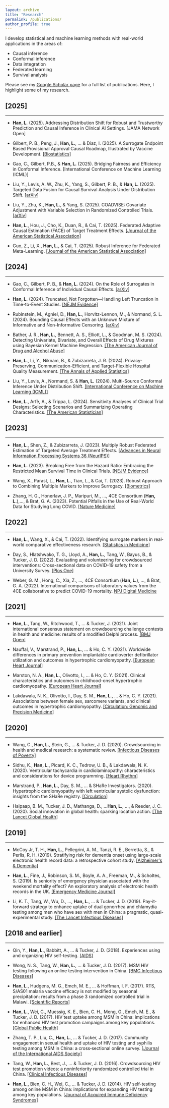 ```yaml
---
layout: archive
title: "Research"
permalink: /publications/
author_profile: true
---
```

I develop statistical and machine learning methods with real-world applications in the areas of:
* Causal inference
* Conformal inference 
* Data integration
* Federated learning  
* Survival analysis

Please see my [Google Scholar page](https://scholar.google.com/citations?hl=en&user=iZnTmxMAAAAJ&view_op=list_works&sortby=pubdate) for a full list of publications. Here, I highlight some of my research.  

## **[2025]**
---
* **Han, L.** (2025). Addressing Distribution Shift for Robust and Trustworthy Prediction and Causal Inference in Clinical AI Settings. [JAMA Network Open]

* Gilbert, P. B., Peng, J., **Han, L.**, ... & Diaz, I. (2025). A Surrogate Endpoint Based Provisional Approval Causal Roadmap, Illustrated by Vaccine Development. [[Biostatistics]](https://arxiv.org/abs/2407.06350)   

* Gao, C., Gilbert, P.B., & **Han, L.** (2025). Bridging Fairness and Efficiency in Conformal Inference.  [International Conference on Machine Learning (ICML)]  

* Liu, Y., Levis, A. W., Zhu, K., Yang, S., Gilbert, P. B., & **Han, L.** (2025). Targeted Data Fusion for Causal Survival Analysis Under Distribution Shift. [[arXiv]](https://arxiv.org/abs/2501.18798)   

* Liu, Y., Zhu, K., **Han, L.**, & Yang, S. (2025). COADVISE: Covariate Adjustment with Variable Selection in Randomized Controlled Trials. [[arXiv]](https://arxiv.org/abs/2501.08945)   

* **Han, L.**, Hou, J., Cho, K., Duan, R., & Cai, T. (2025). Federated Adaptive Causal Estimation (FACE) of Target Treatment Effects. [[Journal of the American Statistical Association]](https://www.tandfonline.com/doi/full/10.1080/01621459.2025.2453249)  

* Guo, Z., Li, X., **Han, L.**, & Cai, T. (2025). Robust Inference for Federated Meta-Learning. [[Journal of the American Statistical Association]](https://www.tandfonline.com/doi/full/10.1080/01621459.2024.2443246)  



## **[2024]**  
---
* Gao, C., Gilbert, P. B., & **Han, L.** (2024). On the Role of Surrogates in Conformal Inference of Individual Causal Effects. [[arXiv]](https://arxiv.org/abs/2412.12365)    

* **Han, L.** (2024). Truncated, Not Forgotten—Handling Left Truncation in Time-to-Event Studies. [[NEJM Evidence]](https://evidence.nejm.org/doi/abs/10.1056/EVIDe2400384)  

* Rubinstein, M., Agniel, D., **Han, L.**, Horvitz-Lennon, M., & Normand, S. L. (2024). Bounding Causal Effects with an Unknown Mixture of Informative and Non-Informative Censoring. [[arXiv]](https://arxiv.org/abs/2411.16902)   

* Bather, J. R., **Han, L.**, Bennett, A. S., Elliott, L., & Goodman, M. S. (2024). Detecting Univariate, Bivariate, and Overall Effects of Drug Mixtures using Bayesian Kernel Machine Regression. [[The American Journal of Drug and Alcohol Abuse]](https://www.tandfonline.com/doi/full/10.1080/00952990.2024.2380463)  


* **Han, L.**, Li, Y., Niknam, B., & Zubizarreta, J. R. (2024). Privacy-Preserving, Communication-Efficient, and Target-Flexible Hospital Quality Measurement. [[The Annals of Applied Statistics]](https://projecteuclid.org/journals/annals-of-applied-statistics/volume-18/issue-2/Privacy-preserving-communication-efficient-and-target-flexible-hospital-quality-measurement/10.1214/23-AOAS1837.short)    

* Liu, Y., Levis, A., Normand, S. & **Han, L.** (2024). Multi-Source Conformal Inference Under Distribution Shift. [[International Conference on Machine Learning (ICML)]](https://proceedings.mlr.press/v235/liu24ag.html)   

* **Han, L.**, Arfè, A., & Trippa, L. (2024). Sensitivity Analyses of Clinical Trial Designs: Selecting Scenarios and Summarizing Operating Characteristics. [[The American Statistician]](https://www.tandfonline.com/doi/full/10.1080/00031305.2023.2216253)  



## **[2023]**
---
* **Han, L.**, Shen, Z., & Zubizarreta, J. (2023). Multiply Robust Federated Estimation of Targeted Average Treatment Effects. [[Advances in Neural Information Processing Systems 36 (NeurIPS)]](https://proceedings.neurips.cc/paper_files/paper/2023/hash/def4492b32f0248a0e4d92cc46bbdaad-Abstract-Conference.html)  


* **Han, L.** (2023). Breaking Free from the Hazard Ratio: Embracing the Restricted Mean Survival Time in Clinical Trials. [[NEJM Evidence]](https://evidence.nejm.org/doi/abs/10.1056/EVIDe2300142)  

* Wang, X., Parast, L., **Han, L.**, Tian, L., & Cai, T. (2023). Robust Approach to Combining Multiple Markers to Improve Surrogacy. [[Biometrics]](https://onlinelibrary.wiley.com/doi/abs/10.1111/biom.13677)  

* Zhang, H. G., Honerlaw, J. P., Maripuri, M., ..., 4CE Consortium (**Han, L.**),..., & Brat, G. A. (2023). Potential Pitfalls in the Use of Real-World Data for Studying Long COVID. [[Nature Medicine]](https://www.nature.com/articles/s41591-023-02274-y)  


## **[2022]**  
---
* **Han, L.**, Wang, X., & Cai, T. (2022). Identifying surrogate markers in real‐world comparative effectiveness research. [[Statistics in Medicine]](https://onlinelibrary.wiley.com/doi/abs/10.1002/sim.9569)  

* Day, S., Hlatshwako, T. G., Lloyd, A., **Han, L.**, Tang, W., Bayus, B., & Tucker, J. D. (2022). Evaluating and volunteering for crowdsourced interventions: Cross-sectional data on COVID-19 safety from a University Survey. [[Plos One]](https://journals.plos.org/plosone/article?id=10.1371/journal.pone.0275127)   

* Weber, G. M., Hong, C., Xia, Z., ..., 4CE Consortium (**Han, L.**), ..., & Brat, G. A. (2022). International comparisons of laboratory values from the 4CE collaborative to predict COVID-19 mortality. [NPJ Digital Medicine](https://www.nature.com/articles/s41746-022-00601-0)  

## **[2021]**  
---
* **Han, L.**, Tang, W., Ritchwood, T., ... & Tucker, J. (2021). Joint international consensus statement on crowdsourcing challenge contests in health and medicine: results of a modified Delphi process. [[BMJ Open]](https://bmjopen.bmj.com/content/11/11/e048699.abstract)  

* Nauffal, V., Marstrand, P., **Han, L.**, ... & Ho, C. Y. (2021). Worldwide differences in primary prevention implantable cardioverter defibrillator utilization and outcomes in hypertrophic cardiomyopathy. [[European Heart Journal]](https://academic.oup.com/eurheartj/article/42/38/3932/6365852)  

* Marston, N. A., **Han, L.**, Olivotto, I., ... & Ho, C. Y. (2021). Clinical characteristics and outcomes in childhood-onset hypertrophic cardiomyopathy. [[European Heart Journal]](https://academic.oup.com/eurheartj/article/42/20/1988/6189026)  

* Lakdawala, N. K., Olivotto, I., Day, S. M., **Han, L.**, ... & Ho, C. Y. (2021). Associations between female sex, sarcomere variants, and clinical outcomes in hypertrophic cardiomyopathy. [[Circulation: Genomic and Precision Medicine]](https://www.ahajournals.org/doi/full/10.1161/CIRCGEN.120.003062)  

## **[2020]**  
---
* Wang, C., **Han, L.**, Stein, G., ... & Tucker, J. D. (2020). Crowdsourcing in health and medical research: a systematic review. [[Infectious Diseases of Poverty]](https://link.springer.com/article/10.1186/s40249-020-0622-9)  

* Sidhu, K., **Han, L.**, Picard, K. C., Tedrow, U. B., & Lakdawala, N. K. (2020). Ventricular tachycardia in cardiolaminopathy: characteristics and considerations for device programming. [[Heart Rhythm]](https://www.sciencedirect.com/science/article/pii/S1547527120304574?casa_token=vAVIteWOIBwAAAAA:trcePd0xw-VOEpFT4ZYunD_iK89OgwJygPpgCR4nchZY9LLFuHGYctVb1H0wPoqHcqlZ7Zs)  

* Marstrand, P., **Han, L.**, Day, S. M., ... & SHaRe Investigators. (2020). Hypertrophic cardiomyopathy with left ventricular systolic dysfunction: insights from the SHaRe registry. [[Circulation]](https://www.ahajournals.org/doi/full/10.1161/CIRCULATIONAHA.119.044366)   

* Halpaap, B. M., Tucker, J. D., Mathanga, D., ...**Han, L.**, ..., & Reeder, J. C. (2020). Social innovation in global health: sparking location action. [[The Lancet Global Health]](https://www.thelancet.com/journals/langlo/article/PIIS2214-109X(20)30070-X/fulltext)  

## **[2019]**  
---
* McCoy Jr, T. H., **Han, L.**, Pellegrini, A. M., Tanzi, R. E., Berretta, S., & Perlis, R. H. (2019). Stratifying risk for dementia onset using large-scale electronic health record data: a retrospective cohort study. [[Alzheimer's & Dementia]](https://www.sciencedirect.com/science/article/pii/S1552526019354846?casa_token=WVXPSoKq_HsAAAAA:epPjsrGBzVF6UW4gIQ2hqTkntzdVsmL1Fhoini6i1VU2AxysCPin5VlF6kk9V4u2Hzz7ivo)  

* **Han, L.**, Fine, J., Robinson, S. M., Boyle, A. A., Freeman, M., & Scholtes, S. (2019). Is seniority of emergency physician associated with the weekend mortality effect? An exploratory analysis of electronic health records in the UK. [[Emergency Medicine Journal]](https://emj.bmj.com/content/36/12/708.abstract)   

* Li, K. T., Tang, W., Wu, D., ..., **Han, L.**, ... & Tucker, J. D. (2019). Pay-it-forward strategy to enhance uptake of dual gonorrhea and chlamydia testing among men who have sex with men in China: a pragmatic, quasi-experimental study. [[The Lancet Infectious Diseases]](https://www.thelancet.com/journals/laninf/article/PIIS1473-3099(18)30556-5/abstract)  

## **[2018 and earlier]**  
---
* Qin, Y., **Han, L.**, Babbitt, A., ... & Tucker, J. D. (2018). Experiences using and organizing HIV self-testing. [[AIDS]](https://journals.lww.com/aidsonline/fulltext/2018/01280/Experiences_using_and_organizing_HIV_self_testing.11.aspx.?casa_token=Y8t1K8t2Kn4AAAAA:hdAhXiYF_H000LberqWadO2zy7nDTm8wlgvJobzvnqMJPzUdmHcYdUXrQPO7rKUtFpbi8n_6fh4smUxlhA)  

* Wong, N. S., Tang, W., **Han, L.**, ... & Tucker, J. D. (2017). MSM HIV testing following an online testing intervention in China. [[BMC Infectious Diseases]](https://link.springer.com/article/10.1186/s12879-017-2546-y)  

* **Han, L.**, Hudgens, M. G., Emch, M. E., ... & Hoffman, I. F. (2017). RTS, S/AS01 malaria vaccine efficacy is not modified by seasonal precipitation: results from a phase 3 randomized controlled trial in Malawi. [[Scientific Reports]](https://www.nature.com/articles/s41598-017-07533-w)  

* **Han, L.**, Wei, C., Muessig, K. E., Bien, C. H., Meng, G., Emch, M. E., & Tucker, J. D. (2017). HIV test uptake among MSM in China: implications for enhanced HIV test promotion campaigns among key populations. [[Global Public Health]](https://www.tandfonline.com/doi/full/10.1080/17441692.2015.1134612)  

* Zhang, T. P., Liu, C., **Han, L.**, ... & Tucker, J. D. (2017). Community engagement in sexual health and uptake of HIV testing and syphilis testing among MSM in China: a cross‐sectional online survey. [[Journal of the International AIDS Society]](https://onlinelibrary.wiley.com/doi/10.7448/IAS.20.01/21372)  

* Tang, W., **Han, L.**, Best, J., ... & Tucker, J. D. (2016). Crowdsourcing HIV test promotion videos: a noninferiority randomized controlled trial in China. [[Clinical Infectious Diseases]](https://academic.oup.com/cid/article/62/11/1436/1745296)  

* **Han, L.**, Bien, C. H., Wei, C., ... & Tucker, J. D. (2014). HIV self-testing among online MSM in China: implications for expanding HIV testing among key populations. [[Journal of Acquired Immune Deficiency Syndromes]](https://journals.lww.com/jaids/fulltext/2014/10010/hiv_self_testing_among_online_msm_in_china_.15.aspx?casa_token=JFx5A_8AeLEAAAAA:zrNTNjLuHCURjAj13t45y4cpjWT9UsbUDGJpgaNZLEJv0tStvJo0XQIy7tS3ELj6M21NR9XhJhCMuzOikg)  

